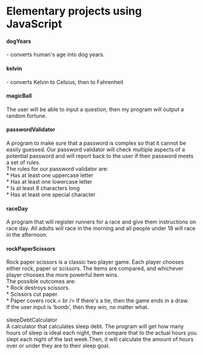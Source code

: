 <h1>Elementary projects using JavaScript</h1>

<h4>dogYears</h4>
- converts human's age into dog years.
<h4>kelvin</h4>
- converts Kelvin to Celsius, then to Fahrenheit
<h4>magicBall</h4>
The user will be able to input a question, then my program will output a random fortune.
<h4>passwordValidator</h4>
A program to make sure that a password is complex so that it cannot be easily guessed. Our password validator will check multiple aspects of a potential password and will report back to the user if their password meets a set of rules.<br />
The rules for our password validator are:<br />
* Has at least one uppercase letter<br />
* Has at least one lowercase letter<br />
* Is at least 8 characters long<br />
* Has at least one special character
<h4>raceDay</h4>
A program that will register runners for a race and give them instructions on race day. All adults will race in the morning and all people under 18 will race in the afternoon.
<h4>rockPaperScissors</h4>
Rock paper scissors is a classic two player game. Each player chooses either rock, paper or scissors. The items are compared, and whichever player chooses the more powerful item wins.<br />
The possible outcomes are:<br />
* Rock destroys scissors.<br />
* Scissors cut paper.<br />
* Paper covers rock.< br />
If there's a tie, then the game ends in a draw.<br />
If the user input is 'bomb', then they win, no matter what.<br /><br />
sleepDebtCalculator<br />
A calculator that calculates sleep debt. The program will get how many hours of sleep is ideal each night, then compare that to the actual hours you slept each night of the last week.Then, it will calculate the amount of hours over or under they are to their sleep goal.<br /><br /><br />
